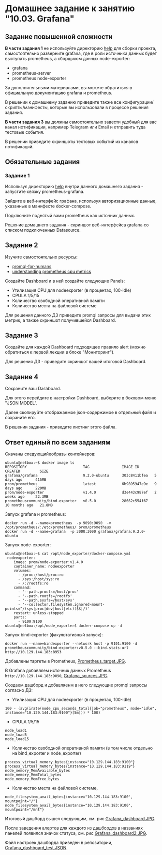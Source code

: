 # Домашнее задание к занятию "10.03. Grafana"

## Задание повышенной сложности

**В части задания 1** не используйте директорию [help](./help) для сборки проекта, самостоятельно разверните grafana, где в 
роли источника данных будет выступать prometheus, а сборщиком данных node-exporter:
- grafana
- prometheus-server
- prometheus node-exporter

За дополнительными материалами, вы можете обратиться в официальную документацию grafana и prometheus.

В решении к домашнему заданию приведите также все конфигурации/скрипты/манифесты, которые вы 
использовали в процессе решения задания.

**В части задания 3** вы должны самостоятельно завести удобный для вас канал нотификации, например Telegram или Email
и отправить туда тестовые события.

В решении приведите скриншоты тестовых событий из каналов нотификаций.

## Обязательные задания

### Задание 1
Используя директорию [help](./help) внутри данного домашнего задания - запустите связку prometheus-grafana.

Зайдите в веб-интерфейс графана, используя авторизационные данные, указанные в манифесте docker-compose.

Подключите поднятый вами prometheus как источник данных.

Решение домашнего задания - скриншот веб-интерфейса grafana со списком подключенных Datasource.

## Задание 2
Изучите самостоятельно ресурсы:
- [promql-for-humans](https://timber.io/blog/promql-for-humans/#cpu-usage-by-instance)
- [understanding prometheus cpu metrics](https://www.robustperception.io/understanding-machine-cpu-usage)

Создайте Dashboard и в ней создайте следующие Panels:
- Утилизация CPU для nodeexporter (в процентах, 100-idle)
- CPULA 1/5/15
- Количество свободной оперативной памяти
- Количество места на файловой системе

Для решения данного ДЗ приведите promql запросы для выдачи этих метрик, а также скриншот получившейся Dashboard.

## Задание 3
Создайте для каждой Dashboard подходящее правило alert (можно обратиться к первой лекции в блоке "Мониторинг").

Для решения ДЗ - приведите скриншот вашей итоговой Dashboard.

## Задание 4
Сохраните ваш Dashboard.

Для этого перейдите в настройки Dashboard, выберите в боковом меню "JSON MODEL".

Далее скопируйте отображаемое json-содержимое в отдельный файл и сохраните его.

В решении задания - приведите листинг этого файла.

## Ответ единый по всем заданиям

Скачаны следующийеобразы контейнеров:
```
ubuntu@netbox:~$ docker image ls
REPOSITORY                          TAG               IMAGE ID       CREATED         SIZE
grafana/grafana                     9.2.0-ubuntu      303c8411bfea   5 days ago      415MB
prom/prometheus                     latest            6b9895947e9e   9 days ago      220MB
prom/node-exporter                  v1.4.0            d3e443c987ef   2 weeks ago     22.3MB
prometheuscommunity/bind-exporter   v0.5.0            28662c554f67   10 months ago   21.8MB
```

Запуск grafana и prometheus: 
```
docker run -d --name=prometheus  -p 9090:9090  -v /opt/prometheus/:/etc/prometheus/ prom/prometheus
docker run -d --name=grafana  -p 3000:3000 grafana/grafana:9.2.0-ubuntu
```
Запуск node-exporter: 
```
ubuntu@netbox:~$ cat /opt/node_exporter/docker-compose.yml
 nodeexporter:
    image: prom/node-exporter:v1.4.0
    container_name: nodeexporter
    volumes:
      - /proc:/host/proc:ro
      - /sys:/host/sys:ro
      - /:/rootfs:ro
    command:
      - '--path.procfs=/host/proc'
      - '--path.rootfs=/rootfs'
      - '--path.sysfs=/host/sys'
      - '--collector.filesystem.ignored-mount-points=^/(sys|proc|dev|host|etc)($$|/)'
    restart: unless-stopped
    ports:
      - 9100:9100
ubuntu@netbox:/opt/node_exporter$ docker-compose up -d
```
Запуск bind-exporter (факультативный запуск): 
```
docker run --name=bindexporter --network host -p 9101:9100 -d prometheuscommunity/bind-exporter:v0.5.0 --bind.stats-url http://10.129.144.183:8953
```

Добавлены таргеты в Prometheus, [Prometheus_target.JPG](Prometheus_target.JPG).

В Grafana добавляем источник данных Prometheus `http://10.129.144.183:9090`, [Grafana_sources.JPG](Grafana_sources.JPG).

Создаем дашборд и добавляенм в него следующие promql запросы  согласно ДЗ:

- Утилизация CPU для nodeexporter (в процентах, 100-idle)
```
100 - (avg(irate(node_cpu_seconds_total{job="prometheus", mode="idle", instance="10.129.144.183:9100"}[5m])) * 100)
```

- CPULA 1/5/15
```
node_load1
node_load5
node_load15
```
- Количество свободной оперативной памяти (в том числе отдельно на bind_exporter и node_exporter)
```
process_virtual_memory_bytes{instance="10.129.144.183:9100"}
process_virtual_memory_bytes{instance="10.129.144.183:9119"}
node_memory_MemAvailable_bytes
node_memory_MemTotal_bytes
node_memory_MemFree_bytes
```
- Количество места на файловой системе, 

```
node_filesystem_avail_bytes{instance="10.129.144.183:9100", mountpoint="/"}
node_filesystem_avail_bytes{instance="10.129.144.183:9100", mountpoint="/mnt"}
```

Итоговый дашборд вышел следующим, см. рис [Grafana_dashboard.JPG](Grafana_dashboard.JPG).

После заведения алертов для каждого из дашбордов в названиях панелей появился значок статуса, см. рис [Grafana_dashboard2.JPG](Grafana_dashboard2.JPG).

Файл настроек дашборда приведен в репозитории,  [Grafana_dashboard_test.JSON](Grafana_dashboard_test.JSON).